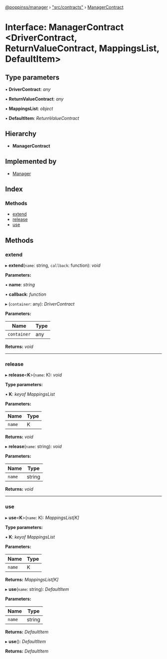 [@poppinss/manager](../README.md) › ["src/contracts"](../modules/_src_contracts_.md) › [ManagerContract](_src_contracts_.managercontract.md)

# Interface: ManagerContract <**DriverContract, ReturnValueContract, MappingsList, DefaultItem**>

## Type parameters

▪ **DriverContract**: *any*

▪ **ReturnValueContract**: *any*

▪ **MappingsList**: *object*

▪ **DefaultItem**: *ReturnValueContract*

## Hierarchy

* **ManagerContract**

## Implemented by

* [Manager](../classes/_src_manager_.manager.md)

## Index

### Methods

* [extend](_src_contracts_.managercontract.md#extend)
* [release](_src_contracts_.managercontract.md#release)
* [use](_src_contracts_.managercontract.md#use)

## Methods

###  extend

▸ **extend**(`name`: string, `callback`: function): *void*

**Parameters:**

▪ **name**: *string*

▪ **callback**: *function*

▸ (`container`: any): *DriverContract*

**Parameters:**

Name | Type |
------ | ------ |
`container` | any |

**Returns:** *void*

___

###  release

▸ **release**<**K**>(`name`: K): *void*

**Type parameters:**

▪ **K**: *keyof MappingsList*

**Parameters:**

Name | Type |
------ | ------ |
`name` | K |

**Returns:** *void*

▸ **release**(`name`: string): *void*

**Parameters:**

Name | Type |
------ | ------ |
`name` | string |

**Returns:** *void*

___

###  use

▸ **use**<**K**>(`name`: K): *MappingsList[K]*

**Type parameters:**

▪ **K**: *keyof MappingsList*

**Parameters:**

Name | Type |
------ | ------ |
`name` | K |

**Returns:** *MappingsList[K]*

▸ **use**(`name`: string): *DefaultItem*

**Parameters:**

Name | Type |
------ | ------ |
`name` | string |

**Returns:** *DefaultItem*

▸ **use**(): *DefaultItem*

**Returns:** *DefaultItem*
